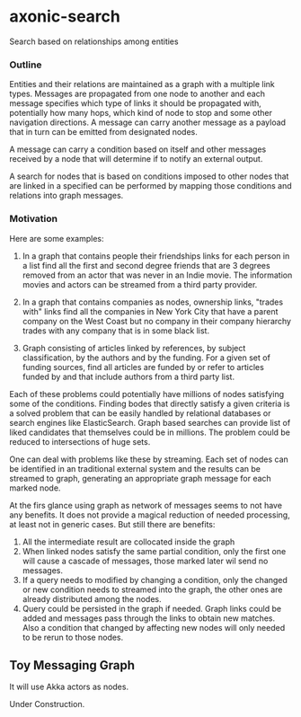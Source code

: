 # axonic-search

Search based on relationships among entities

### Outline

Entities and their relations are maintained as a graph with a multiple
link types. Messages are propagated from one node to another
and each message specifies which type of links it should be propagated with, 
potentially how many hops, which kind of node to stop and some other navigation directions.
A message can carry another message as a payload that in turn can be emitted from designated nodes.

A message can carry a condition based on itself and other messages received by a node
 that will determine if to notify an external output.
 
 A search for nodes that is based on conditions imposed to 
 other nodes that are linked in a specified can be performed by mapping those 
 conditions and relations into graph messages.
 
 ### Motivation
 
 Here are some examples:
 
 1. In a graph that contains people their friendships links
 for each person in a list find all the first and second degree friends that 
 are 3 degrees removed from an actor that was never in an Indie movie. The
 information movies and actors can be streamed from a third party
 provider.
 
 2. In a graph that contains companies as nodes, ownership links,
 "trades with" links find all the companies in New York City that 
 have a parent company on the West Coast but no company in
 their company hierarchy trades with any company that is
 in some black list.
 
 3. Graph consisting of articles linked by references, by subject classification,
  by the authors and by the funding. For a given set of funding sources,
  find all articles are funded by or refer to articles funded by and that include authors
  from a third party list.
  
 Each of these problems could potentially have millions of nodes satisfying 
 some of the conditions. Finding bodes that directly satisfy a given criteria 
 is a solved problem that  can be easily handled by relational databases 
 or  search engines like ElasticSearch.  Graph based searches can provide 
 list of liked candidates that themselves could be in millions. The problem
 could be reduced to intersections of huge sets.
 
 One can deal with problems like these by streaming.  Each set of nodes can be identified
 in an traditional external system and the results can be streamed to graph, generating 
 an appropriate graph message for each marked node.
 
 At the firs glance using graph as network of messages seems to not have any benefits. It does not provide
 a magical reduction of needed processing, at least not in generic cases. But still there are
 benefits:
 1. All the intermediate result are collocated inside the graph
 2. When linked nodes satisfy the same partial condition, only the first one will cause a 
 cascade of messages, those marked later wil send no messages.
 3. If a query needs to modified by changing a condition, only the changed or new condition 
 needs to streamed into the graph, the other ones are already distributed among the nodes.
 3. Query could be persisted in the graph if needed.  Graph links could be added and messages
 pass through the links to obtain new matches.  Also a condition that changed by affecting new
 nodes will only needed to be rerun to those nodes.
  
  ## Toy Messaging Graph
  
  It will use Akka actors as nodes.
  
  Under Construction.
 